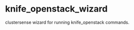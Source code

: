 knife_openstack_wizard
======================

clustersense wizard for running knife_openstack commands.
